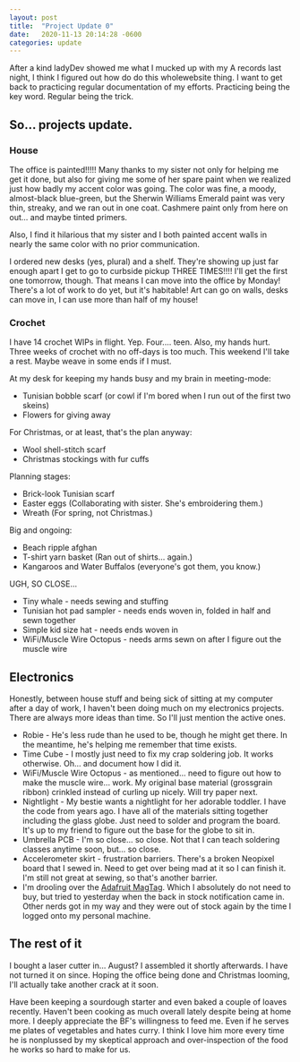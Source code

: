 ```yaml
---
layout: post
title:  "Project Update 0"
date:   2020-11-13 20:14:28 -0600
categories: update
---
```


After a kind ladyDev showed me what I mucked up with my A records last night, I think I figured out how do do this wholewebsite thing. I want to get back to practicing regular documentation of my efforts. Practicing being the key word. Regular being the trick. 

## So... projects update. 

### House

The office is painted!!!!! Many thanks to my sister not only for helping me get it done, but also for giving me some of her spare paint when we realized just how badly my accent color was going. The color was fine, a moody, almost-black blue-green, but the Sherwin Williams Emerald paint was very thin, streaky, and we ran out in one coat. Cashmere paint only from here on out... and maybe tinted primers.

Also, I find it hilarious that my sister and I both painted accent walls in nearly the same color with no prior communication.

I ordered new desks (yes, plural) and a shelf. They're showing up just far enough apart I get to go to curbside pickup THREE TIMES!!!! I'll get the first one tomorrow, though. That means I can move into the office by Monday! There's a lot of work to do yet, but it's habitable! Art can go on walls, desks can move in, I can use more than half of my house!

### Crochet

I have 14 crochet WIPs in flight. Yep. Four.... teen. Also, my hands hurt. Three weeks of crochet with no off-days is too much. This weekend I'll take a rest. Maybe weave in some ends if I must.

At my desk for keeping my hands busy and my brain in meeting-mode:
- Tunisian bobble scarf (or cowl if I'm bored when I run out of the first two skeins)
- Flowers for giving away

For Christmas, or at least, that's the plan anyway:
- Wool shell-stitch scarf
- Christmas stockings with fur cuffs

Planning stages:
- Brick-look Tunisian scarf
- Easter eggs (Collaborating with sister. She's embroidering them.)
- Wreath (For spring, not Christmas.)

Big and ongoing:
- Beach ripple afghan
- T-shirt yarn basket (Ran out of shirts... again.)
- Kangaroos and Water Buffalos (everyone's got them, you know.) 

UGH, SO CLOSE...
- Tiny whale - needs sewing and stuffing
- Tunisian hot pad sampler - needs ends woven in, folded in half and sewn together
- Simple kid size hat - needs ends woven in
- WiFi/Muscle Wire Octopus - needs arms sewn on after I figure out the muscle wire

## Electronics

Honestly, between house stuff and being sick of sitting at my computer after a day of work, I haven't been doing much on my electronics projects. There are always more ideas than time. So I'll just mention the active ones.

- Robie - He's less rude than he used to be, though he might get there. In the meantime, he's helping me remember that time exists. 
- Time Cube - I mostly just need to fix my crap soldering job. It works otherwise. Oh... and document how I did it.
- WiFi/Muscle Wire Octopus - as mentioned... need to figure out how to make the muscle wire... work. My original base material (grossgrain ribbon) crinkled instead of curling up nicely. Will try paper next.
- Nightlight - My bestie wants a nightlight for her adorable toddler. I have the code from years ago. I have all of the materials sitting together including the glass globe. Just need to solder and program the board. It's up to my friend to figure out the base for the globe to sit in.
- Umbrella PCB - I'm so close... so close. Not that I can teach soldering classes anytime soon, but... so close. 
- Accelerometer skirt - frustration barriers. There's a broken Neopixel board that I sewed in. Need to get over being mad at it so I can finish it. I'm still not great at sewing, so that's another barrier.
- I'm drooling over the [Adafruit MagTag](https://www.adafruit.com/product/4800). Which I absolutely do not need to buy, but tried to yesterday when the back in stock notification came in. Other nerds got in my way and they were out of stock again by the time I logged onto my personal machine. 

## The rest of it

I bought a laser cutter in... August? I assembled it shortly afterwards. I have not turned it on since. Hoping the office being done and Christmas looming, I'll actually take another crack at it soon.

Have been keeping a sourdough starter and even baked a couple of loaves recently. Haven't been cooking as much overall lately despite being at home more. I deeply appreciate the BF's willingness to feed me. Even if he serves me plates of vegetables and hates curry. I think I love him more every time he is nonplussed by my skeptical approach and over-inspection of the food he works so hard to make for us. 
